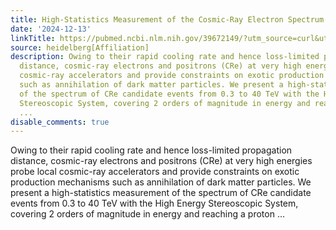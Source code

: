 ```yaml
---
title: High-Statistics Measurement of the Cosmic-Ray Electron Spectrum with H.E.S.S
date: '2024-12-13'
linkTitle: https://pubmed.ncbi.nlm.nih.gov/39672149/?utm_source=curl&utm_medium=rss&utm_campaign=pubmed-2&utm_content=1FakS-2QOkCT8HsMOQP1bCRQ4YzyumYOmxmF0moLsQ3dFB1E9V&fc=20220326224207&ff=20241214171558&v=2.18.0.post9+e462414
source: heidelberg[Affiliation]
description: Owing to their rapid cooling rate and hence loss-limited propagation
  distance, cosmic-ray electrons and positrons (CRe) at very high energies probe local
  cosmic-ray accelerators and provide constraints on exotic production mechanisms
  such as annihilation of dark matter particles. We present a high-statistics measurement
  of the spectrum of CRe candidate events from 0.3 to 40 TeV with the High Energy
  Stereoscopic System, covering 2 orders of magnitude in energy and reaching a proton
  ...
disable_comments: true
---
```

Owing to their rapid cooling rate and hence loss-limited propagation distance, cosmic-ray electrons and positrons (CRe) at very high energies probe local cosmic-ray accelerators and provide constraints on exotic production mechanisms such as annihilation of dark matter particles. We present a high-statistics measurement of the spectrum of CRe candidate events from 0.3 to 40 TeV with the High Energy Stereoscopic System, covering 2 orders of magnitude in energy and reaching a proton ...